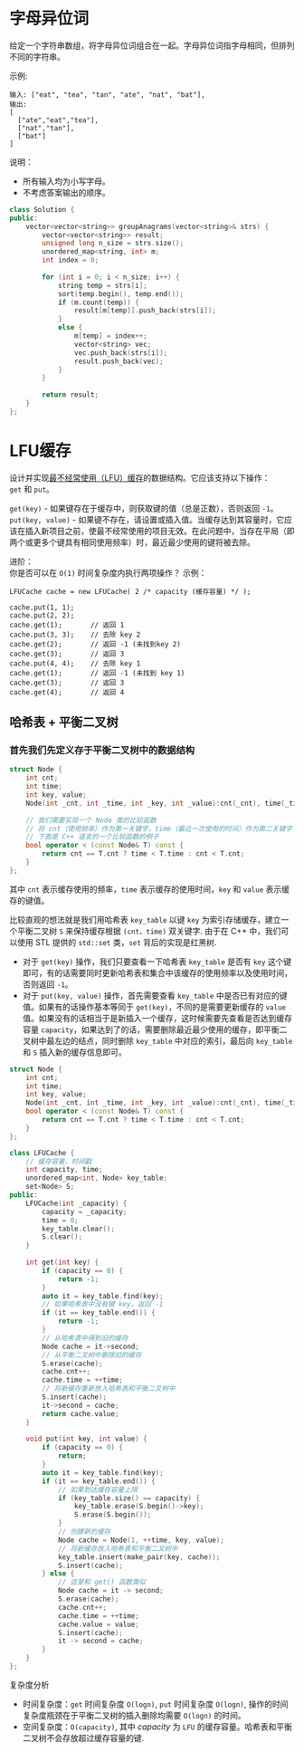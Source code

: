# 字母异位词
给定一个字符串数组，将字母异位词组合在一起。字母异位词指字母相同，但排列不同的字符串。  

示例:
```
输入: ["eat", "tea", "tan", "ate", "nat", "bat"],
输出:
[
  ["ate","eat","tea"],
  ["nat","tan"],
  ["bat"]
]
```
说明：  

- 所有输入均为小写字母。
- 不考虑答案输出的顺序。
```c++
class Solution {
public:
    vector<vector<string>> groupAnagrams(vector<string>& strs) {
        vector<vector<string>> result;
        unsigned long n_size = strs.size();
        unordered_map<string, int> m;
        int index = 0;
        
        for (int i = 0; i < n_size; i++) {
            string temp = strs[i];
            sort(temp.begin(), temp.end());
            if (m.count(temp)) {
                result[m[temp]].push_back(strs[i]);
            }
            else {
                m[temp] = index++;
                vector<string> vec;
                vec.push_back(strs[i]);
                result.push_back(vec);
            }
        }
    
        return result;
    }
};
```

# LFU缓存
设计并实现[最不经常使用（LFU）缓存](https://baike.baidu.com/item/缓存算法)的数据结构。它应该支持以下操作：```get``` 和 ```put```。  

```get(key)``` - 如果键存在于缓存中，则获取键的值（总是正数），否则返回 ```-1```。  
```put(key, value)``` - 如果键不存在，请设置或插入值。当缓存达到其容量时，它应该在插入新项目之前，使最不经常使用的项目无效。在此问题中，当存在平局（即两个或更多个键具有相同使用频率）时，最近最少使用的键将被去除。  

进阶：  
你是否可以在 ```O(1)``` 时间复杂度内执行两项操作？
示例：
```
LFUCache cache = new LFUCache( 2 /* capacity (缓存容量) */ );

cache.put(1, 1);
cache.put(2, 2);
cache.get(1);       // 返回 1
cache.put(3, 3);    // 去除 key 2
cache.get(2);       // 返回 -1 (未找到key 2)
cache.get(3);       // 返回 3
cache.put(4, 4);    // 去除 key 1
cache.get(1);       // 返回 -1 (未找到 key 1)
cache.get(3);       // 返回 3
cache.get(4);       // 返回 4
```

## 哈希表 + 平衡二叉树
### 首先我们先定义存于平衡二叉树中的数据结构
```c++
struct Node {
    int cnt;
    int time;
    int key, value;
    Node(int _cnt, int _time, int _key, int _value):cnt(_cnt), time(_time), key(_key), value(_value) {}
    
    // 我们需要实现一个 Node 类的比较函数
    // 将 cnt（使用频率）作为第一关键字，time（最近一次使用的时间）作为第二关键字
    // 下面是 C++ 语言的一个比较函数的例子
    bool operator < (const Node& T) const {
        return cnt == T.cnt ? time < T.time : cnt < T.cnt;
    }
};
```
其中 ```cnt``` 表示缓存使用的频率，```time``` 表示缓存的使用时间，```key``` 和 ```value``` 表示缓存的键值。  

比较直观的想法就是我们用哈希表 ```key_table``` 以键 ```key``` 为索引存储缓存，建立一个平衡二叉树 ```S``` 来保持缓存根据 ```(cnt，time)``` 双关键字. 由于在 C++ 中，我们可以使用 STL 提供的 ```std::set``` 类，```set``` 背后的实现是红黑树.  
- 对于 ```get(key)``` 操作，我们只要查看一下哈希表 ```key_table``` 是否有 ```key``` 这个键即可，有的话需要同时更新哈希表和集合中该缓存的使用频率以及使用时间，否则返回 ```-1```。  
- 对于 ```put(key, value)``` 操作，首先需要查看 ```key_table``` 中是否已有对应的键值。如果有的话操作基本等同于 ```get(key)```，不同的是需要更新缓存的 ```value``` 值。如果没有的话相当于是新插入一个缓存，这时候需要先查看是否达到缓存容量 ```capacity```，如果达到了的话，需要删除最近最少使用的缓存，即平衡二叉树中最左边的结点，同时删除 ```key_table``` 中对应的索引，最后向 ```key_table``` 和 ```S``` 插入新的缓存信息即可。  

```c++
struct Node {
    int cnt;
    int time;
    int key, value;
    Node(int _cnt, int _time, int _key, int _value):cnt(_cnt), time(_time), key(_key), value(_value) {}
    bool operator < (const Node& T) const {
        return cnt == T.cnt ? time < T.time : cnt < T.cnt;
    }
};

class LFUCache {
    // 缓存容量，时间戳
    int capacity, time;
    unordered_map<int, Node> key_table;
    set<Node> S;
public:
    LFUCache(int _capacity) {
        capacity = _capacity;
        time = 0;
        key_table.clear();
        S.clear();
    }
    
    int get(int key) {
        if (capacity == 0) {
            return -1;
        }
        auto it = key_table.find(key);
        // 如果哈希表中没有键 key，返回 -1
        if (it == key_table.end()) {
            return -1;
        }
        // 从哈希表中得到旧的缓存
        Node cache = it->second;
        // 从平衡二叉树中删除旧的缓存
        S.erase(cache);
        cache.cnt++;
        cache.time = ++time;
        // 将新缓存重新放入哈希表和平衡二叉树中
        S.insert(cache);
        it->second = cache;
        return cache.value;
    }
    
    void put(int key, int value) {
        if (capacity == 0) {
            return;
        }
        auto it = key_table.find(key);
        if (it == key_table.end()) {
            // 如果到达缓存容量上限
            if (key_table.size() == capacity) {
                key_table.erase(S.begin()->key);
                S.erase(S.begin());
            }
            // 创建新的缓存
            Node cache = Node(1, ++time, key, value);
            // 将新缓存放入哈希表和平衡二叉树中
            key_table.insert(make_pair(key, cache));
            S.insert(cache);
        } else {
            // 这里和 get() 函数类似
            Node cache = it -> second;
            S.erase(cache);
            cache.cnt++;
            cache.time = ++time;
            cache.value = value;
            S.insert(cache);
            it -> second = cache;
        }
    }
};
```
复杂度分析
- 时间复杂度：```get``` 时间复杂度 ```O(logn)```, ```put``` 时间复杂度 ```O(logn)```, 操作的时间复杂度瓶颈在于平衡二叉树的插入删除均需要 ```O(logn)``` 的时间。  
- 空间复杂度：```O(capacity)```, 其中 *capacity* 为 ```LFU``` 的缓存容量。哈希表和平衡二叉树不会存放超过缓存容量的键.  























